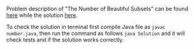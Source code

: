 Problem description of "The Number of Beautiful Subsets" can be found [here](https://leetcode.com/problems/the-number-of-beautiful-subsets/) while the solution [here](https://github.com/aurimas13/Solutions-To-Problems/blob/main/LeetCode/Java%20Solutions/The%20Number%20of%20Beautiful%20Subsets/number.java).

To check the solution in terminal first compile Java file as `javac number.java`, then run the command as follows `java Solution` and it will check tests and if the solution works correctly.